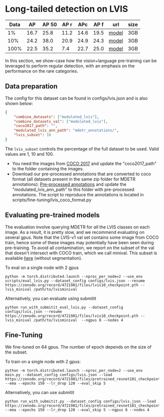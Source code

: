 # Long-tailed detection on LVIS
| Data | AP | AP 50 |  AP r | APc | AP f | url | size
|----------|---------|---------|-----------|----------|---------|---------|---------|
| 1%| 16.7 | 25.8 | 11.2  | 14.6  | 19.5  | [model](https://zenodo.org/record/4721981/files/lvis1_checkpoint.pth?download=1) | 3GB
| 10%| 24.2 | 38.0 | 20.9   | 24.9 | 24.3 | [model](https://zenodo.org/record/4721981/files/lvis10_checkpoint.pth?download=1) | 3GB
| 100%| 22.5 | 35.2 | 7.4 |22.7 | 25.0 | [model](https://zenodo.org/record/4721981/files/lvis100_checkpoint.pth?download=1) | 3GB

In this section, we show-case how the vision+language pre-training can be leveraged to perform regular detection, with an emphasis on the performance on the rare categories.

## Data preparation
The config for this dataset can be found in configs/lvis.json and is also shown below:

```json
{
    "combine_datasets": ["modulated_lvis"],
    "combine_datasets_val": ["modulated_lvis"],
    "coco2017_path": "",
    "modulated_lvis_ann_path": "mdetr_annotations/",
    "lvis_subset": 10
}
```
The `lvis_subset` controls the percentage of the full dataset to be used. Valid values are 1, 10 and 100.

* You need the images from [COCO 2017](https://cocodataset.org/#download) and update the "coco2017_path" to the folder containing the images.
* Download our pre-processed annotations that are converted to coco format (all datasets present in the same zip folder for MDETR annotations): [Pre-processed annotations](https://zenodo.org/record/4721981/files/mdetr_annotations.tar.gz?download=1) and update the "modulated_lvis_ann_path" to this folder with pre-processed annotations. The script to reproduce the annotations is located in scripts/fine-tuning/lvis_coco_format.py


## Evaluating pre-trained models


The evaluation involve querying MDETR for *all* the LVIS classes on each image. As a result, it is pretty slow, and we recommend evaluating on several gpus. Note that the LVIS-v1 val set contains some image from COCO train, hence some of these images may potentially have been seen during pre-training. To avoid all contamination, we report on the subset of the val that doesn't intersect with COCO train, which we call minival. This subset is available [here](https://nyu.box.com/shared/static/2yk9x8az9pnlsy2v8gd95yncwn2q7vj6.zip) (without segmentation).

To eval on a single node with 2 gpus

```
python -m torch.distributed.launch --nproc_per_node=2 --use_env scripts/eval_lvis.py --dataset_config configs/lvis.json --resume https://zenodo.org/record/4721981/files/lvis10_checkpoint.pth --lvis_minival /path/to/lvisminival
```

Alternatively, you can evaluate using submitit

```
python run_with_submitit_eval_lvis.py --dataset_config configs/lvis.json --resume https://zenodo.org/record/4721981/files/lvis10_checkpoint.pth --lvis_minival /path/to/lvisminival  --ngpus 8 --nodes 4
```


## Fine-Tuning

We fine-tuned on 64 gpus. The number of epoch depends on the size of the subset.

To train on a single node with 2 gpus:
```
python -m torch.distributed.launch --nproc_per_node=2 --use_env main.py --dataset_config configs/lvis.json --load https://zenodo.org/record/4721981/files/pretrained_resnet101_checkpoint.pth --ema --epochs 150 --lr_drop 120 --eval_skip 5
```

Alternatively, you can use submitit

```
python run_with_submitit.py --dataset_config configs/lvis.json --load https://zenodo.org/record/4721981/files/pretrained_resnet101_checkpoint.pth --ema --epochs 150 --lr_drop 120 --eval_skip 5 --ngpus 8 --nodes 4
```
